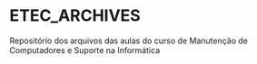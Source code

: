 # ETEC_ARCHIVES
Repositório dos arquivos das aulas do curso de Manutenção de Computadores e Suporte na Informática
